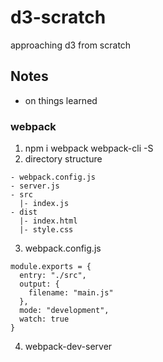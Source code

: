 # d3-scratch
approaching d3 from scratch

## Notes 
- on things learned

### webpack
1. npm i webpack webpack-cli -S
2. directory structure
```
- webpack.config.js
- server.js
- src
  |- index.js
- dist
  |- index.html
  |- style.css
```
3. webpack.config.js
```
module.exports = {
  entry: "./src",
  output: {
    filename: "main.js"
  },
  mode: "development",
  watch: true
}
```
4. webpack-dev-server
